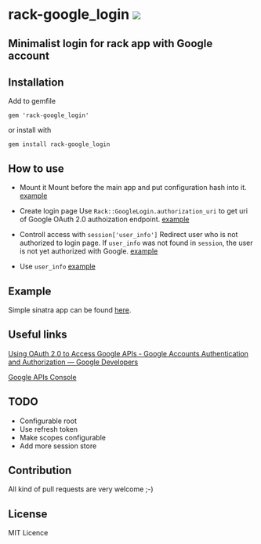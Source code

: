 # rack-google_login [<img src="https://secure.travis-ci.org/fujimura/rack-google_login.png"/>](http://travis-ci.org/fujimura/rack-google_login)

## Minimalist login for rack app with Google account

## Installation

Add to gemfile

    gem 'rack-google_login'

or install with

    gem install rack-google_login

## How to use

* Mount it
Mount before the main app and put configuration hash into it.
[example](https://github.com/fujimura/rack-google_login/blob/master/example/config.ru)


* Create login page
Use `Rack::GoogleLogin.authorization_uri` to get uri of Google OAuth 2.0 authoization endpoint.
[example](https://github.com/fujimura/rack-google_login/blob/master/example/app.rb#L15)

* Controll access with `session['user_info']`
Redirect user who is not authorized to login page.
If `user_info` was not found in `session`, the user is not yet authorized with Google.
[example](https://github.com/fujimura/rack-google_login/blob/master/example/app.rb#L5)

* Use `user_info`
[example](https://github.com/fujimura/rack-google_login/blob/master/example/app.rb#L29)

## Example
Simple sinatra app can be found [here](https://github.com/fujimura/rack-google_login/tree/master/example).

## Useful links

[Using OAuth 2.0 to Access Google APIs - Google Accounts Authentication and Authorization — Google Developers](https://developers.google.com/accounts/docs/OAuth2)

[Google APIs Console](https://code.google.com/apis/console/b/0/)

## TODO

* Configurable root
* Use refresh token
* Make scopes configurable
* Add more session store

## Contribution

All kind of pull requests are very welcome ;-)

## License

MIT Licence
